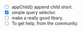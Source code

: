  - [ ] appChild() append child short.
 - [X] simple query selector.
 - [ ] make a really good libary.
 - [ ] To get help, from the community.